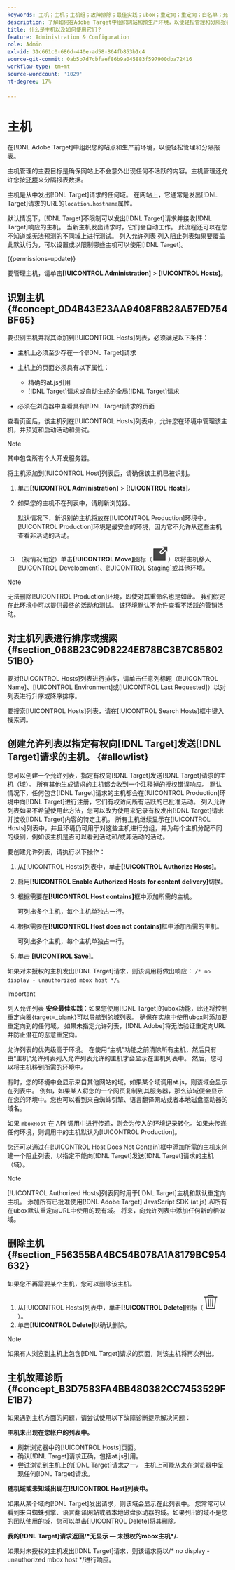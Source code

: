 ```yaml
---
keywords: 主机；主机；主机组；故障排除；最佳实践；ubox；重定向；重定向；白名单；允许列表；黑名单；阻止列表
description: 了解如何在Adobe Target中组织网站和预生产环境，以便轻松管理和分隔报表。
title: 什么是主机以及如何使用它们？
feature: Administration & Configuration
role: Admin
exl-id: 31c661c0-686d-440e-ad58-864fb853b1c4
source-git-commit: 0ab5b7d7cbfaef86b9a045883f597900dba72416
workflow-type: tm+mt
source-wordcount: '1029'
ht-degree: 17%

---
```


# 主机

在[!DNL Adobe Target]中组织您的站点和生产前环境，以便轻松管理和分隔报表。

主机管理的主要目标是确保网站上不会意外出现任何不活跃的内容。主机管理还允许您按[环境](/help/main/administrating-target/environments.md)来分隔报表数据。

主机是从中发出[!DNL Target]请求的任何域。 在网站上，它通常是发出[!DNL Target]请求的URL的`location.hostname`属性。

默认情况下，[!DNL Target]不限制可以发出[!DNL Target]请求并接收[!DNL Target]响应的主机。 当新主机发出请求时，它们会自动工作。 此流程还可以在您不知道或无法预测的不同域上进行测试。 列入允许列表 列入阻止列表如果要覆盖此默认行为，可以设置或以限制哪些主机可以使用[!DNL Target]。

{{permissions-update}}

要管理主机，请单击&#x200B;**[!UICONTROL Administration]** > **[!UICONTROL Hosts]**。

## 识别主机 {#concept_0D4B43E23AA9408F8B28A57ED754BF65}

要识别主机并将其添加到[!UICONTROL Hosts]列表，必须满足以下条件：

* 主机上必须至少存在一个[!DNL Target]请求
* 主机上的页面必须具有以下属性：

   * 精确的at.js引用
   * [!DNL Target]请求或自动生成的全局[!DNL Target]请求

* 必须在浏览器中查看具有[!DNL Target]请求的页面

查看页面后，该主机列在[!UICONTROL Hosts]列表中，允许您在环境中管理该主机，并预览和启动活动和测试。

>[!NOTE]
>
>其中包含所有个人开发服务器。

将主机添加到[!UICONTROL Host]列表后，请确保该主机已被识别。

1. 单击&#x200B;**[!UICONTROL Administration]** > **[!UICONTROL Hosts]**。
1. 如果您的主机不在列表中，请刷新浏览器。

   默认情况下，新识别的主机将放在[!UICONTROL Production]环境中。 [!UICONTROL Production]环境是最安全的环境，因为它不允许从这些主机查看非活动的活动。

1. （视情况而定）单击&#x200B;**[!UICONTROL Move]**&#x200B;图标（![移动图标](/help/main/assets/icons/MoveTo.svg)）以将主机移入[!UICONTROL Development]、[!UICONTROL Staging]或其他环境。

>[!NOTE]
>
>无法删除[!UICONTROL Production]环境，即使对其重命名也是如此。 我们假定在此环境中可以提供最终的活动和测试。 该环境默认不允许查看不活跃的营销活动。

## 对主机列表进行排序或搜索 {#section_068B23C9D8224EB78BC3B7C8580251B0}

要对[!UICONTROL Hosts]列表进行排序，请单击任意列标题（[!UICONTROL Name]、[!UICONTROL Environment]或[!UICONTROL Last Requested]）以对列表进行升序或降序排序。

要搜索[!UICONTROL Hosts]列表，请在[!UICONTROL Search Hosts]框中键入搜索词。

## 创建允许列表以指定有权向[!DNL Target]发送[!DNL Target]请求的主机。 {#allowlist}

您可以创建一个允许列表，指定有权向[!DNL Target]发送[!DNL Target]请求的主机（域）。 所有其他生成请求的主机都会收到一个注释掉的授权错误响应。 默认情况下，任何包含[!DNL Target]请求的主机都会在[!UICONTROL Production]环境中向[!DNL Target]进行注册，它们有权访问所有活跃的已批准活动。 列入允许列表如果不希望使用此方法，您可以改为使用来记录有权发出[!DNL Target]请求并接收[!DNL Target]内容的特定主机。 所有主机继续显示在[!UICONTROL Hosts]列表中，并且环境仍可用于对这些主机进行分组，并为每个主机分配不同的级别，例如该主机是否可以看到活动和/或非活动的活动。

要创建允许列表，请执行以下操作：

1. 从[!UICONTROL Hosts]列表中，单击&#x200B;**[!UICONTROL Authorize Hosts]**。
1. 启用&#x200B;**[!UICONTROL Enable Authorized Hosts for content delivery]**&#x200B;切换。
1. 根据需要在&#x200B;**[!UICONTROL Host contains]**&#x200B;框中添加所需的主机。

   可列出多个主机，每个主机单独占一行。

1. 根据需要在&#x200B;**[!UICONTROL Host does not contains]**&#x200B;框中添加所需的主机。

   可列出多个主机，每个主机单独占一行。

1. 单击 **[!UICONTROL Save]**。

如果对未授权的主机发出[!DNL Target]请求，则该调用将做出响应： `/* no display - unauthorized mbox host */`。

>[!IMPORTANT]
>
>列入允许列表 **安全最佳实践**：如果您使用[!DNL Target]的ubox功能，此还将控制[重定向器](https://experienceleague.adobe.com/docs/target-dev/developer/implement-email/working-with-redirectors.html){target=_blank}可以导航到的域列表。 确保在实施中使用ubox时添加要重定向到的任何域。 如果未指定允许列表，[!DNL Adobe]将无法验证重定向URL并防止潜在的恶意重定向。
>
>允许列表的优先级高于环境。 在使用“主机”功能之前清除所有主机，然后只有由“主机”允许列表列入允许列表允许的主机才会显示在主机列表中。 然后，您可以将主机移到所需的环境中。

有时，您的环境中会显示来自其他网站的域。如果某个域调用at.js，则该域会显示在列表中。 例如，如果某人将您的一个网页复制到其服务器，那么该域便会显示在您的环境中。您也可以看到来自蜘蛛引擎、语言翻译网站或者本地磁盘驱动器的域名。

如果 `mboxHost` 在 API 调用中进行传递，则会为传入的环境记录转化。如果未传递任何环境，则调用中的主机默认为[!UICONTROL Production]。

您还可以通过在[!UICONTROL Host Does Not Contain]框中添加所需的主机来创建一个阻止列表，以指定不能向[!DNL Target]发送[!DNL Target]请求的主机（域）。

>[!NOTE]
>
>[!UICONTROL Authorized Hosts]列表同时用于[!DNL Target]主机和默认重定向主机。 添加所有已批准使用[!DNL Adobe Target] JavaScript SDK (at.js) *和*&#x200B;所有在ubox默认重定向URL中使用的现有域。 将来，向允许列表中添加任何新的相似域。

## 删除主机 {#section_F56355BA4BC54B078A1A8179BC954632}

如果您不再需要某个主机，您可以删除该主机。

1. 从[!UICONTROL Hosts]列表中，单击&#x200B;**[!UICONTROL Delete]**&#x200B;图标（![删除图标](/help/main/assets/icons/DeleteOutline.svg) ）。
1. 单击&#x200B;**[!UICONTROL Delete]**&#x200B;以确认删除。

>[!NOTE]
>
>如果有人浏览到主机上包含[!DNL Target]请求的页面，则该主机将再次列出。

## 主机故障诊断 {#concept_B3D7583FA4BB480382CC7453529FE1B7}

如果遇到主机方面的问题，请尝试使用以下故障诊断提示解决问题：

**主机未出现在您帐户的列表中。**

* 刷新浏览器中的[!UICONTROL Hosts]页面。
* 确认[!DNL Target]请求正确，包括at.js引用。
* 尝试浏览到主机上的[!DNL Target]请求之一。 主机上可能从未在浏览器中呈现任何[!DNL Target]请求。

**随机域或未知域出现在[!UICONTROL Host]列表中。**

如果从某个域向[!DNL Target]发出请求，则该域会显示在此列表中。 您常常可以看到来自蜘蛛引擎、语言翻译网站或者本地磁盘驱动器的域。如果列出的域不是您的团队使用的域，您可以单击[!UICONTROL Delete]将其删除。

**我的[!DNL Target]请求返回/&#42;无显示 — 未授权的mbox主机&#42;/.**

如果对未授权的主机发出[!DNL Target]请求，则该请求将以/&#42; no display - unauthorized mbox host &#42;/进行响应。
